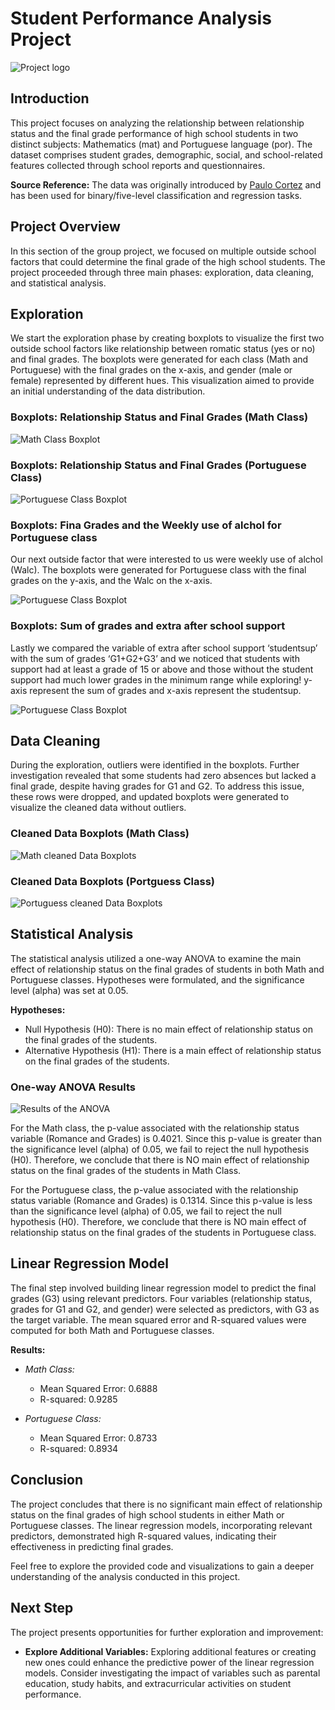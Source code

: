 # Student Performance Analysis Project

 ![Project logo](docs/project.png)

## Introduction

This project focuses on analyzing the relationship between relationship status and the final grade performance of high school students in two distinct subjects: Mathematics (mat) and Portuguese language (por). The dataset comprises student grades, demographic, social, and school-related features collected through school reports and questionnaires.

**Source Reference:** The data was originally introduced by [Paulo Cortez](https://archive.ics.uci.edu/dataset/320/student+performance) and has been used for binary/five-level classification and regression tasks.

## Project Overview

In this section of the group project, we focused on multiple outside school factors that could determine the final grade of the high school students. The project proceeded through three main phases: exploration, data cleaning, and statistical analysis.

## Exploration

We start the exploration phase by creating boxplots to visualize the first two outside school factors like relationship between romatic status (yes or no) and final grades. The boxplots were generated for each class (Math and Portuguese) with the final grades on the x-axis, and gender (male or female) represented by different hues. This visualization aimed to provide an initial understanding of the data distribution.

### Boxplots: Relationship Status and Final Grades (Math Class)

![Math Class Boxplot](docs/EDA_boxplot_M.png)

### Boxplots: Relationship Status and Final Grades (Portuguese Class)

![Portuguese Class Boxplot](docs/EDA_boxplot_P.png)

### Boxplots: Fina Grades and the Weekly use of alchol for Portuguese class 

Our next outside factor that were interested to us were weekly use of alchol (Walc). The boxplots were generated for Portuguese class with the final grades on the y-axis, and the Walc on the x-axis. 

![Portuguese Class Boxplot](docs/charles.png)


### Boxplots: Sum of grades and extra after school support 

Lastly we compared the variable of extra after school support ‘studentsup’ with the sum of grades ‘G1+G2+G3’ and we noticed that students with support had at least a grade of 15 or above and those without the student support had much lower grades in the minimum range while exploring!
y-axis represent the sum of grades and x-axis represent the studentsup. 

![Portuguese Class Boxplot](docs/zena.png)

## Data Cleaning

During the exploration, outliers were identified in the boxplots. Further investigation revealed that some students had zero absences but lacked a final grade, despite having grades for G1 and G2. To address this issue, these rows were dropped, and updated boxplots were generated to visualize the cleaned data without outliers.

### Cleaned Data Boxplots (Math Class)

![Math cleaned Data Boxplots](docs/Boxplot_after_clean_M.png)

### Cleaned Data Boxplots (Portguess Class)

![Portuguess cleaned Data Boxplots](docs/Boxplot_after_clean_P.png)

## Statistical Analysis

The statistical analysis utilized a one-way ANOVA to examine the main effect of relationship status on the final grades of students in both Math and Portuguese classes. Hypotheses were formulated, and the significance level (alpha) was set at 0.05.

**Hypotheses:**
- Null Hypothesis (H0): There is no main effect of relationship status on the final grades of the students.
- Alternative Hypothesis (H1): There is a main effect of relationship status on the final grades of the students.

### One-way ANOVA Results

![Results of the ANOVA](docs/anova.png)

For the Math class, the p-value associated with the relationship status variable (Romance and Grades) is 0.4021. Since this p-value is greater than the significance level (alpha) of 0.05, we fail to reject the null hypothesis (H0). Therefore, we conclude that there is NO main effect of relationship status on the final grades of the students in Math Class.

For the Portuguese class, the p-value associated with the relationship status variable (Romance and Grades) is 0.1314. Since this p-value is less than the significance level (alpha) of 0.05, we fail to reject the null hypothesis (H0). Therefore, we conclude that there is NO main effect of relationship status on the final grades of the students in Portuguese class.

## Linear Regression Model

The final step involved building linear regression model to predict the final grades (G3) using relevant predictors. Four variables (relationship status, grades for G1 and G2, and gender) were selected as predictors, with G3 as the target variable. The mean squared error and R-squared values were computed for both Math and Portuguese classes.

**Results:**
- *Math Class:*
  - Mean Squared Error: 0.6888
  - R-squared: 0.9285

- *Portuguese Class:*
  - Mean Squared Error: 0.8733
  - R-squared: 0.8934


## Conclusion

The project concludes that there is no significant main effect of relationship status on the final grades of high school students in either Math or Portuguese classes. The linear regression models, incorporating relevant predictors, demonstrated high R-squared values, indicating their effectiveness in predicting final grades.

Feel free to explore the provided code and visualizations to gain a deeper understanding of the analysis conducted in this project.

## Next Step

The project presents opportunities for further exploration and improvement:

- **Explore Additional Variables:** Exploring additional features or creating new ones could enhance the predictive power of the linear regression models. Consider investigating the impact of variables such as parental education, study habits, and extracurricular activities on student performance.
